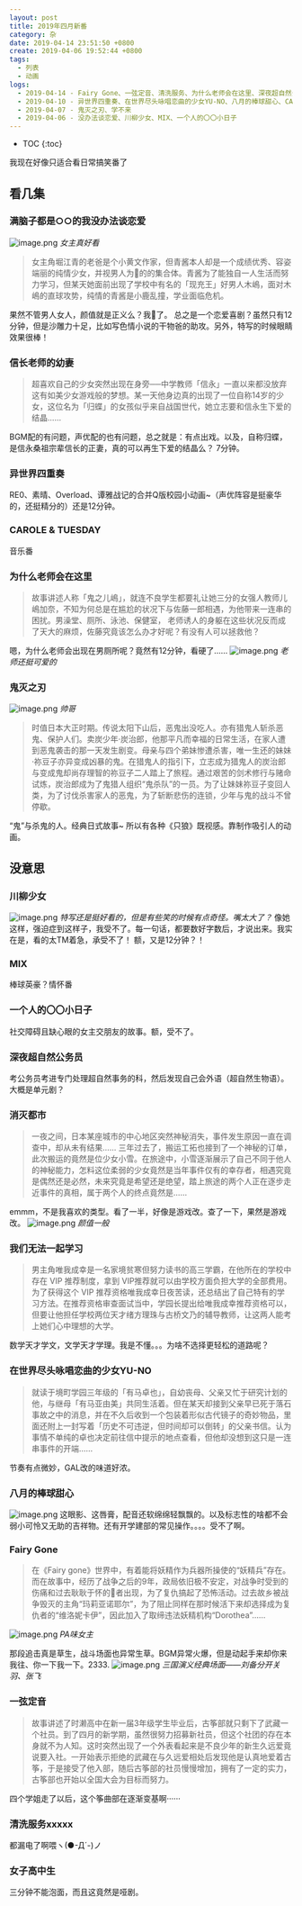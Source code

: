 ```yaml
---
layout: post
title: 2019年四月新番
category: 杂
date: 2019-04-14 23:51:50 +0800
create: 2019-04-06 19:52:44 +0800
tags: 
  - 列表
  - 动画
logs:
  - 2019-04-14 - Fairy Gone、一弦定音、清洗服务、为什么老师会在这里、深夜超自然公务员、消灭都市、女子高中生、信长老师的幼妻
  - 2019-04-10 - 异世界四重奏、在世界尽头咏唱恋曲的少女YU-NO、八月的棒球甜心、CAROLE & TUESDAY
  - 2019-04-07 - 鬼灭之刃、学不来
  - 2019-04-06 - 没办法谈恋爱、川柳少女、MIX、一个人的〇〇小日子
---
```


- TOC
{:toc}

我现在好像只适合看日常搞笑番了

## 看几集
### 满脑子都是○○的我没办法谈恋爱

![image.png](https://i.loli.net/2019/04/06/5ca893f3cfa59.png) 
*女主真好看*
>女主角堀江青的老爸是个小黄文作家，但青酱本人却是一个成绩优秀、容姿端丽的纯情少女，并视男人为🌱️的的集合体。青酱为了能独自一人生活而努力学习，但某天她面前出现了学校中有名的「现充王」好男人木嶋，面对木嶋的直球攻势，纯情的青酱是小鹿乱撞，学业面临危机。

果然不管男人女人，颜值就是正义么？我🍋了。
总之是一个恋爱喜剧？虽然只有12分钟，但是沙雕力十足，比如写色情小说的干物爸的助攻。另外，特写的时候眼睛效果很棒！

### 信长老师的幼妻
>超喜欢自己的少女突然出现在身旁──中学教师「信永」一直以来都没放弃这有如美少女游戏般的梦想。某一天他身边真的出现了一位自称14岁的少女，这位名为「归蝶」的女孩似乎来自战国世代，她立志要和信永生下爱的结晶……

BGM配的有问题，声优配的也有问题，总之就是：有点出戏。以及，自称归蝶，是信永桑祖宗辈信长的正妻，真的可以再生下爱的结晶么？
7分钟。

### 异世界四重奏
RE0、素晴、Overload、谭雅战记的合并Q版校园小动画~（声优阵容是挺豪华的，还挺精分的）还是12分钟。

### CAROLE & TUESDAY
音乐番

### 为什么老师会在这里
>故事讲述人称「鬼之儿嶋」，就连不良学生都要礼让她三分的女强人教师儿嶋加奈，不知为何总是在尴尬的状况下与佐藤一郎相遇，为他带来一连串的困扰。男澡堂、厕所、泳池、保健室， 老师诱人的身躯在这些状况反而成了天大的麻烦，佐藤究竟该怎么办才好呢？有没有人可以拯救他？

嗯，为什么老师会出现在男厕所呢？竟然有12分钟，看硬了……
![image.png](https://i.loli.net/2019/04/14/5cb33a803d46e.png) 
*老师还挺可爱的*

### 鬼灭之刃
![image.png](https://i.loli.net/2019/04/07/5ca8edbdabf90.png) 
*帅哥*
>时值日本大正时期。传说太阳下山后，恶鬼出没吃人。亦有猎鬼人斩杀恶鬼、保护人们。卖炭少年·炭治郎，他那平凡而幸福的日常生活，在家人遭到恶鬼袭击的那一天发生剧变。母亲与四个弟妹惨遭杀害，唯一生还的妹妹·祢豆子亦异变成凶暴的鬼。在猎鬼人的指引下，立志成为猎鬼人的炭治郎与变成鬼却尚存理智的祢豆子二人踏上了旅程。通过艰苦的剑术修行与赌命试炼，炭治郎成为了鬼猎人组织“鬼杀队”的一员。为了让妹妹祢豆子变回人类，为了讨伐杀害家人的恶鬼，为了斩断悲伤的连锁，少年与鬼的战斗不曾停歇。

“鬼”与杀鬼的人。经典日式故事~ 所以有各种《只狼》既视感。靠制作吸引人的动画。

## 没意思
### 川柳少女
![image.png](https://i.loli.net/2019/04/06/5ca8977461e55.png) 
*特写还是挺好看的，但是有些笑的时候有点奇怪。嘴太大了？*
像她这样，强迫症到这样子，我受不了。每一句话，都要数好字数后，才说出来。我实在是，看的太TM着急，承受不了！
额，又是12分钟？！

### MIX
棒球英豪？情怀番

### 一个人的〇〇小日子
社交障碍且缺心眼的女主交朋友的故事。额，受不了。

### 深夜超自然公务员
考公务员考进专门处理超自然事务的科，然后发现自己会外语（超自然生物语）。大概是单元剧？

### 消灭都市
>一夜之间，日本某座城市的中心地区突然神秘消失，事件发生原因一直在调查中，却从未有结果……
三年过去了，搬运工拓也接到了一个神秘的订单，此次搬运的竟然是位少女小雪。在旅途中，小雪逐渐展示了自己不同于他人的神秘能力，怎料这位柔弱的少女竟然是当年事件仅有的幸存者，相遇究竟是偶然还是必然，未来究竟是希望还是绝望，踏上旅途的两个人正在逐步走近事件的真相，属于两个人的终点竟然是……

emmm，不是我喜欢的类型。看了一半，好像是游戏改。查了一下，果然是游戏改。
![image.png](https://i.loli.net/2019/04/14/5cb347a2b5f5b.png) 
*颜值一般*


### 我们无法一起学习
>男主角唯我成幸是一名家境贫寒但努力读书的高三学霸，在他所在的学校中存在 VIP 推荐制度，拿到 VIP推荐就可以由学校方面负担大学的全部费用。为了获得这个 VIP 推荐资格唯我成幸日夜苦读，还总结出了自己特有的学习方法。在推荐资格审查面试当中，学园长提出给唯我成幸推荐资格可以，但要让他担任学校两位天才绪方理珠与古桥文乃的辅导教师，让这两人能考上她们心中理想的大学。

数学天才学文，文学天才学理。我是不懂。。。为啥不选择更轻松的道路呢？

### 在世界尽头咏唱恋曲的少女YU-NO
>就读于境町学园三年级的「有马卓也」，自幼丧母、父亲又忙于研究计划的他，与继母「有马亚由美」共同生活着。但在某天却接到父亲早已死于落石事故之中的消息，并在不久后收到一个包装着形似古代镜子的奇妙物品，里面还附上一封写着「历史不可违逆，但时间却可以倒转」的父亲书信。认为事情不单纯的卓也决定前往信中提示的地点查看，但他却没想到这只是一连串事件的开端……

节奏有点微妙，GAL改的味道好浓。

### 八月的棒球甜心
![image.png](https://i.loli.net/2019/04/11/5caebc9a757e6.png) 
这眼影、这唇膏，配音还软绵绵轻飘飘的。以及标志性的啥都不会弱小可怜又无助的吉祥物。还有开学建部的常见操作。。。。受不了啊。

### Fairy Gone
>在《Fairy gone》世界中，有着能将妖精作为兵器所操使的“妖精兵”存在。而在故事中，经历了战争之后的9年，政局依旧极不安定，对战争时受到的伤痛和过去耿耿于怀的🌱️者出现，为了复仇搞起了恐怖活动。过去故乡被战争毁灭的主角“玛莉亚诺耶尔”，为了阻止同样在那时候活下来却选择成为复仇者的“维洛妮卡伊”，因此加入了取缔违法妖精机构“Dorothea”……

![image.png](https://i.loli.net/2019/04/14/5cb32dc10d77d.png) 
*PA味女主*

那段追击真是草生，战斗场面也异常生草。BGM异常火爆，但是动起手来却你来我往、你一下我一下。2333.
![image.png](https://i.loli.net/2019/04/14/5cb3314f9a8bb.png) 
*三国演义经典场面——刘备分开关羽、张飞*

### 一弦定音
>故事讲述了时濑高中在新一届3年级学生毕业后，古筝部就只剩下了武藏一个社员。到了四月的新学期，虽然很努力招募新社员，但这个社团的存在本身就不为人知。这时突然出现了一个外表看起来是不良少年的新生久远爱竟说要入社。一开始表示拒绝的武藏在与久远爱相处后发现他是认真地爱着古筝，于是接受了他入部，随后古筝部的社员慢慢增加，拥有了一定的实力，古筝部也开始以全国大会为目标而努力。

四个学姐走了以后，这个筝曲部在逐渐变基啊······

### 清洗服务xxxxx
都漏电了啊喂ヽ(●-Д´-)ノ

### 女子高中生
三分钟不能泡面，而且这竟然是哑剧。